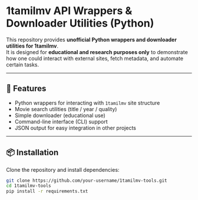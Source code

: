# 1tamilmv API Wrappers & Downloader Utilities (Python)

This repository provides **unofficial Python wrappers and downloader utilities for 1tamilmv**.  
It is designed for **educational and research purposes only** to demonstrate how one could interact with external sites, fetch metadata, and automate certain tasks.

---

## 🚀 Features
- Python wrappers for interacting with `1tamilmv` site structure  
- Movie search utilities (title / year / quality)  
- Simple downloader (educational use)  
- Command-line interface (CLI) support  
- JSON output for easy integration in other projects  

---

## 📦 Installation
Clone the repository and install dependencies:

```bash
git clone https://github.com/your-username/1tamilmv-tools.git
cd 1tamilmv-tools
pip install -r requirements.txt
